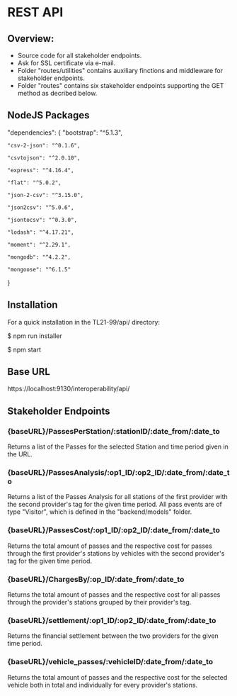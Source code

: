 # REST API

## Overview:

- Source code for all stakeholder endpoints.
- Ask for SSL certificate via e-mail.
- Folder "routes/utilities" contains auxiliary finctions and middleware for stakeholder endpoints.
- Folder "routes" contains six stakeholder endpoints supporting the GET method as decribed below.

## NodeJS Packages

 "dependencies": {
    "bootstrap": "^5.1.3",

    "csv-2-json": "^0.1.6",

    "csvtojson": "^2.0.10",

    "express": "^4.16.4",

    "flat": "^5.0.2",

    "json-2-csv": "^3.15.0",

    "json2csv": "^5.0.6",

    "jsontocsv": "^0.3.0",

    "lodash": "^4.17.21",

    "moment": "^2.29.1",

    "mongodb": "^4.2.2",

    "mongoose": "^6.1.5"
  }

## Installation

For a quick installation in the TL21-99/api/ directory:

$ npm run installer

$ npm start

## Base URL

https://localhost:9130/interoperability/api/

##  Stakeholder Endpoints

### {baseURL}/PassesPerStation/:stationID/:date_from/:date_to

Returns a list of the Passes for the selected Station and time period given in the URL. 


### {baseURL}/PassesAnalysis/:op1_ID/:op2_ID/:date_from/:date_to

Returns a list of the Passes Analysis for all stations of the first provider with the second provider's tag for the given time period. All pass events are of type "Visitor", which is defined in the "backend/models" folder.


### {baseURL}/PassesCost/:op1_ID/:op2_ID/:date_from/:date_to

Returns the total amount of passes and the respective cost for passes through the first provider's stations by vehicles with the second provider's tag for the given time period.


### {baseURL}/ChargesBy/:op_ID/:date_from/:date_to

Returns the total amount of passes and the respective cost for all passes through the provider's stations grouped by their provider's tag. 

### {baseURL}/settlement/:op1_ID/:op2_ID/:date_from/:date_to

Returns the financial settlement between the two providers for the given time period.

### {baseURL}/vehicle_passes/:vehicleID/:date_from/:date_to

Returns the total amount of passes and the respective cost for the selected vehicle both in total and individually for every provider's stations.
